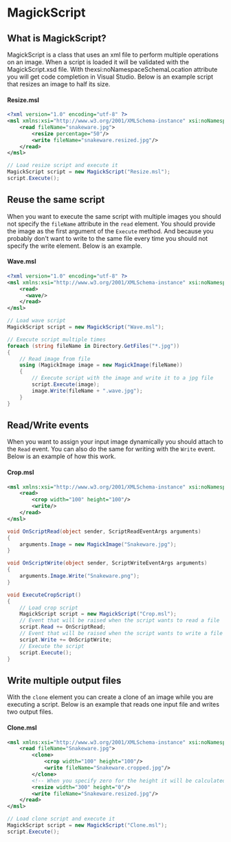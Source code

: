 # MagickScript

## What is MagickScript?

MagickScript is a class that uses an xml file to perform multiple operations on an image. When a script is loaded it will be validated
with the MagickScript.xsd file. With thexsi:noNamespaceSchemaLocation attribute you will get code completion in Visual Studio. Below is
an example script that resizes an image to half its size.

#### Resize.msl
```xml
<?xml version="1.0" encoding="utf-8" ?>
<msl xmlns:xsi="http://www.w3.org/2001/XMLSchema-instance" xsi:noNamespaceSchemaLocation="MagickScript.xsd">
    <read fileName="snakeware.jpg">
        <resize percentage="50"/>
        <write fileName="snakeware.resized.jpg"/>
    </read>
</msl>
```

```C#
// Load resize script and execute it
MagickScript script = new MagickScript("Resize.msl");
script.Execute();
```

## Reuse the same script

When you want to execute the same script with multiple images you should not specify the `fileName` attribute in the `read` element.
You should provide the image as the first argument of the `Execute` method. And because you probably don't want to write to the same
file every time you should not specify the write element. Below is an example.

#### Wave.msl
```xml
<?xml version="1.0" encoding="utf-8" ?>
<msl xmlns:xsi="http://www.w3.org/2001/XMLSchema-instance" xsi:noNamespaceSchemaLocation="MagickScript.xsd">
    <read>
      <wave/>
    </read>
</msl>
```

```C#
// Load wave script
MagickScript script = new MagickScript("Wave.msl");

// Execute script multiple times
foreach (string fileName in Directory.GetFiles("*.jpg"))
{
    // Read image from file
    using (MagickImage image = new MagickImage(fileName))
    {
        // Execute script with the image and write it to a jpg file
        script.Execute(image);
        image.Write(fileName + ".wave.jpg");
    }
}
```

## Read/Write events

When you want to assign your input image dynamically you should attach to the `Read` event. You can also do the same for writing
with the `Write` event. Below is an example of how this work.

#### Crop.msl
```xml
<msl xmlns:xsi="http://www.w3.org/2001/XMLSchema-instance" xsi:noNamespaceSchemaLocation="MagickScript.xsd">
    <read>
        <crop width="100" height="100"/>
        <write/>
    </read>
</msl>
```

```C#
void OnScriptRead(object sender, ScriptReadEventArgs arguments)
{
    arguments.Image = new MagickImage("Snakeware.jpg");
}

void OnScriptWrite(object sender, ScriptWriteEventArgs arguments)
{
    arguments.Image.Write("Snakeware.png");
}

void ExecuteCropScript()
{
    // Load crop script
    MagickScript script = new MagickScript("Crop.msl");
    // Event that will be raised when the script wants to read a file
    script.Read += OnScriptRead;
    // Event that will be raised when the script wants to write a file
    script.Write += OnScriptWrite;
    // Execute the script
    script.Execute();
}
```

## Write multiple output files

With the `clone` element you can create a clone of an image while you are executing a script. Below is an example
that reads one input file and writes two output files.

#### Clone.msl
```xml
<msl xmlns:xsi="http://www.w3.org/2001/XMLSchema-instance" xsi:noNamespaceSchemaLocation="MagickScript.xsd">
    <read fileName="Snakeware.jpg">
        <clone>
            <crop width="100" height="100"/>
            <write fileName="Snakeware.cropped.jpg"/>
        </clone>
        <!-- When you specify zero for the height it will be calculated.-->
        <resize width="300" height="0"/>
        <write fileName="Snakeware.resized.jpg"/>
    </read>
</msl>
```

```C#
// Load clone script and execute it
MagickScript script = new MagickScript("Clone.msl");
script.Execute();
```